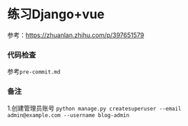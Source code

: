 # 练习Django+vue

参考：https://zhuanlan.zhihu.com/p/397651579

### 代码检查
参考`pre-commit.md`

### 备注
1.创建管理员账号
`python manage.py createsuperuser --email admin@example.com --username blog-admin`

